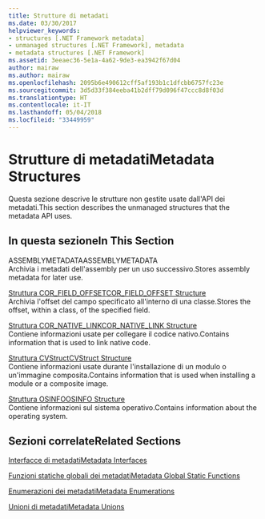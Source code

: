 ```yaml
---
title: Strutture di metadati
ms.date: 03/30/2017
helpviewer_keywords:
- structures [.NET Framework metadata]
- unmanaged structures [.NET Framework], metadata
- metadata structures [.NET Framework]
ms.assetid: 3eeaec36-5e1a-4a62-9de3-ea3942f67d04
author: mairaw
ms.author: mairaw
ms.openlocfilehash: 2095b6e490612cff5af193b1c1dfcbb6757fc23e
ms.sourcegitcommit: 3d5d33f384eeba41b2dff79d096f47ccc8d8f03d
ms.translationtype: HT
ms.contentlocale: it-IT
ms.lasthandoff: 05/04/2018
ms.locfileid: "33449959"
---
```

# <a name="metadata-structures"></a><span data-ttu-id="99b1f-102">Strutture di metadati</span><span class="sxs-lookup"><span data-stu-id="99b1f-102">Metadata Structures</span></span>
<span data-ttu-id="99b1f-103">Questa sezione descrive le strutture non gestite usate dall'API dei metadati.</span><span class="sxs-lookup"><span data-stu-id="99b1f-103">This section describes the unmanaged structures that the metadata API uses.</span></span>  
  
## <a name="in-this-section"></a><span data-ttu-id="99b1f-104">In questa sezione</span><span class="sxs-lookup"><span data-stu-id="99b1f-104">In This Section</span></span>  
 <span data-ttu-id="99b1f-105">ASSEMBLYMETADATA</span><span class="sxs-lookup"><span data-stu-id="99b1f-105">ASSEMBLYMETADATA</span></span>  
 <span data-ttu-id="99b1f-106">Archivia i metadati dell'assembly per un uso successivo.</span><span class="sxs-lookup"><span data-stu-id="99b1f-106">Stores assembly metadata for later use.</span></span>  
  
 [<span data-ttu-id="99b1f-107">Struttura COR_FIELD_OFFSET</span><span class="sxs-lookup"><span data-stu-id="99b1f-107">COR_FIELD_OFFSET Structure</span></span>](../../../../docs/framework/unmanaged-api/metadata/cor-field-offset-structure.md)  
 <span data-ttu-id="99b1f-108">Archivia l'offset del campo specificato all'interno di una classe.</span><span class="sxs-lookup"><span data-stu-id="99b1f-108">Stores the offset, within a class, of the specified field.</span></span>  
  
 [<span data-ttu-id="99b1f-109">Struttura COR_NATIVE_LINK</span><span class="sxs-lookup"><span data-stu-id="99b1f-109">COR_NATIVE_LINK Structure</span></span>](../../../../docs/framework/unmanaged-api/metadata/cor-native-link-structure.md)  
 <span data-ttu-id="99b1f-110">Contiene informazioni usate per collegare il codice nativo.</span><span class="sxs-lookup"><span data-stu-id="99b1f-110">Contains information that is used to link native code.</span></span>  
  
 [<span data-ttu-id="99b1f-111">Struttura CVStruct</span><span class="sxs-lookup"><span data-stu-id="99b1f-111">CVStruct Structure</span></span>](../../../../docs/framework/unmanaged-api/metadata/cvstruct-structure.md)  
 <span data-ttu-id="99b1f-112">Contiene informazioni usate durante l'installazione di un modulo o un'immagine composita.</span><span class="sxs-lookup"><span data-stu-id="99b1f-112">Contains information that is used when installing a module or a composite image.</span></span>  
  
 [<span data-ttu-id="99b1f-113">Struttura OSINFO</span><span class="sxs-lookup"><span data-stu-id="99b1f-113">OSINFO Structure</span></span>](../../../../docs/framework/unmanaged-api/metadata/osinfo-structure.md)  
 <span data-ttu-id="99b1f-114">Contiene informazioni sul sistema operativo.</span><span class="sxs-lookup"><span data-stu-id="99b1f-114">Contains information about the operating system.</span></span>  
  
## <a name="related-sections"></a><span data-ttu-id="99b1f-115">Sezioni correlate</span><span class="sxs-lookup"><span data-stu-id="99b1f-115">Related Sections</span></span>  
 [<span data-ttu-id="99b1f-116">Interfacce di metadati</span><span class="sxs-lookup"><span data-stu-id="99b1f-116">Metadata Interfaces</span></span>](../../../../docs/framework/unmanaged-api/metadata/metadata-interfaces.md)  
  
 [<span data-ttu-id="99b1f-117">Funzioni statiche globali dei metadati</span><span class="sxs-lookup"><span data-stu-id="99b1f-117">Metadata Global Static Functions</span></span>](../../../../docs/framework/unmanaged-api/metadata/metadata-global-static-functions.md)  
  
 [<span data-ttu-id="99b1f-118">Enumerazioni dei metadati</span><span class="sxs-lookup"><span data-stu-id="99b1f-118">Metadata Enumerations</span></span>](../../../../docs/framework/unmanaged-api/metadata/metadata-enumerations.md)  
  
 [<span data-ttu-id="99b1f-119">Unioni di metadati</span><span class="sxs-lookup"><span data-stu-id="99b1f-119">Metadata Unions</span></span>](../../../../docs/framework/unmanaged-api/metadata/metadata-unions.md)
